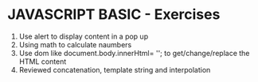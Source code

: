 # JAVASCRIPT BASIC - Exercises

1. Use alert to display content in a pop up
2. Using math to calculate naumbers
3. Use dom like document.body.innerHtml= ''; to get/change/replace the HTML content
4. Reviewed concatenation, template string and interpolation
